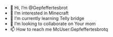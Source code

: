 - 👋 Hi, I’m @Gepfeffertesbrot
- 👀 I’m interested in Minecraft
- 🌱 I’m currently learning Telly bridge
- 💞️ I’m looking to collaborate on Your mom
- 📫 How to reach me McUser:Gepfeffertesbrotq


